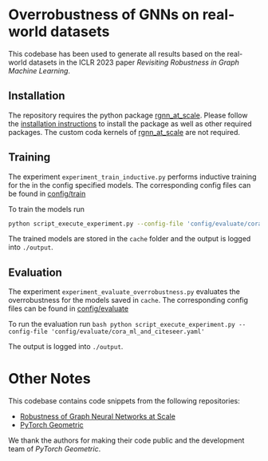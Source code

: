 # Overrobustness of GNNs on real-world datasets

This codebase has been used to generate all results based on the real-world datasets in the ICLR 2023 paper *Revisiting Robustness in Graph Machine Learning*.

## Installation

The repository requires the python package [rgnn_at_scale](https://github.com/sigeisler/robustness_of_gnns_at_scale). Please follow the [installation instructions](https://github.com/sigeisler/robustness_of_gnns_at_scale#installation) to install the package as well as other required packages. The custom coda kernels of [rgnn_at_scale](https://github.com/sigeisler/robustness_of_gnns_at_scale) are not required.

## Training

The experiment `experiment_train_inductive.py` performs inductive training for the in the config specified models. The corresponding config files can be found in [config/train](config/train/)

To train the models run 
```bash
python script_execute_experiment.py --config-file 'config/evaluate/cora_ml_and_citeseer.yaml'
```

The trained models are stored in the `cache` folder and the output is logged into `./output`.

## Evaluation

The experiment `experiment_evaluate_overrobustness.py` evaluates the overrobustness for the models saved in `cache`. The corresponding config files can be found in [config/evaluate](config/evaluate/)

To run the evaluation run 
```bash python script_execute_experiment.py --config-file 'config/evaluate/cora_ml_and_citeseer.yaml'```

The output is logged into `./output`.

# Other Notes

This codebase contains code snippets from the following repositories:

- [Robustness of Graph Neural Networks at Scale](https://github.com/sigeisler/robustness_of_gnns_at_scale)
- [PyTorch Geometric](https://github.com/pyg-team/pytorch_geometric)

We thank the authors for making their code public and the development team of *PyTorch Geometric*.
